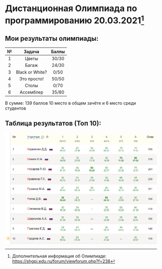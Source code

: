 
# Дистанционная Олимпиада по программированию 20.03.2021[^1]

## Мои результаты олимпиады:
№ | Задача | Баллы
:-:|:-----:|:----:
1 | Цветы | 30/30
2 | Багаж | 24/30
3 | Black or White? | 0/50
4 | Это просто! | 50/50
5 | Столы | 0/70
6 | Ассемблер | 35/80
В сумме: 139 баллов
10 место в общем зачёте и 6 место среди студентов

## Таблица результатов (Топ 10):
![table](table.png)

[^1]: Дополнительная информация об Олимпиаде: https://shgpi.edu.ru/forum/viewforum.php?f=238

